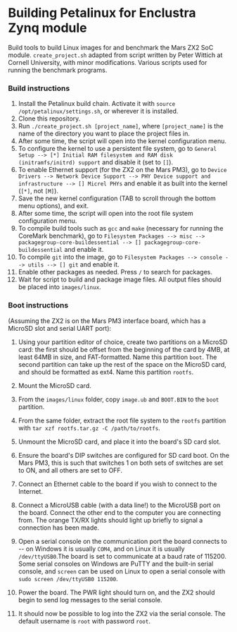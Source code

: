 # Building Petalinux for Enclustra Zynq module
Build tools to build Linux images for and benchmark the Mars ZX2 SoC module. `create_project.sh` adapted from script written by Peter Wittich at Cornell University, with minor modifications. Various scripts used for running the benchmark programs.

### Build instructions
1. Install the Petalinux build chain. Activate it with `source /opt/petalinux/settings.sh`, or wherever it is installed.
2. Clone this repository.
3. Run `./create_project.sh [project_name]`, where `[project_name]` is the name of the directory you want to place the project files in.
4. After some time, the script will open into the kernel configuration menu.
5. To configure the kernel to use a persistent file system, go to `General Setup --> [*] Initial RAM filesystem and RAM disk (initramfs/initrd) support` and disable it (set to `[]`).
6. To enable Ethernet support (for the ZX2 on the Mars PM3), go to `Device Drivers --> Network Device Support --> PHY Device support and infrastructure --> [] Micrel PHYs` and enable it as built into the kernel (`[*]`, not `[M]`).
7. Save the new kernel configuration (TAB to scroll through the bottom menu options), and exit.
8. After some time, the script will open into the root file system configuration menu.
9. To compile build tools such as `gcc` and `make` (necessary for running the CoreMark benchmark), go to `Filesystem Packages --> misc --> packagegroup-core-buildessential --> [] packagegroup-core-buildessential` and enable it.
10. To compile `git` into the image, go to `Filesystem Packages --> console --> utils --> [] git` and enable it.
11. Enable other packages as needed. Press `/` to search for packages.
12. Wait for script to build and package image files. All output files should be placed into `images/linux`.

### Boot instructions
(Assuming the ZX2 is on the Mars PM3 interface board, which has a MicroSD slot and serial UART port):
1. Using your partition editor of choice, create two partitions on a MicroSD card: the first should be offset from the beginning of the card by 4MB, at least 64MB in size, and FAT-formatted. Name this partition `boot`. The second partition can take up the rest of the space on the MicroSD card, and should be formatted as ext4. Name this partition `rootfs`.

2. Mount the MicroSD card.
3. From the `images/linux` folder, copy `image.ub` and `BOOT.BIN` to the `boot` partition.
4. From the same folder, extract the root file system to the `rootfs` partition with `tar xzf rootfs.tar.gz -C /path/to/rootfs`.
5. Unmount the MicroSD card, and place it into the board's SD card slot.
6. Ensure the board's DIP switches are configured for SD card boot. On the Mars PM3, this is such that switches 1 on both sets of switches are set to ON, and all others are set to OFF.
7. Connect an Ethernet cable to the board if you wish to connect to the Internet.
8. Connect a MicroUSB cable (with a data line!) to the MicroUSB port on the board. Connect the other end to the computer you are connecting from. The orange TX/RX lights should light up briefly to signal a connection has been made.
9. Open a serial console on the communication port the board connects to -- on Windows it is usually `COM4`, and on Linux it is usually `/dev/ttyUSB0`.The board is set to communicate at a baud rate of 115200. Some serial consoles on Windows are PuTTY and the built-in serial console, and `screen` can be used on Linux to open a serial console with `sudo screen /dev/ttyUSB0 115200`.
10. Power the board. The PWR light should turn on, and the ZX2 should begin to send log messages to the serial console.
11. It should now be possible to log into the ZX2 via the serial console. The default username is `root` with password `root`.

